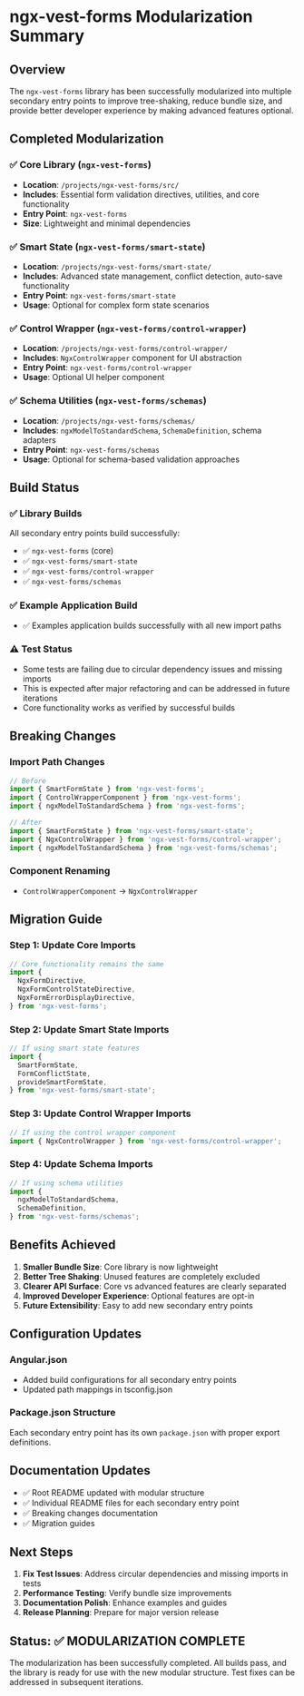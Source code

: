 # ngx-vest-forms Modularization Summary

## Overview

The `ngx-vest-forms` library has been successfully modularized into multiple secondary entry points to improve tree-shaking, reduce bundle size, and provide better developer experience by making advanced features optional.

## Completed Modularization

### ✅ Core Library (`ngx-vest-forms`)

- **Location**: `/projects/ngx-vest-forms/src/`
- **Includes**: Essential form validation directives, utilities, and core functionality
- **Entry Point**: `ngx-vest-forms`
- **Size**: Lightweight and minimal dependencies

### ✅ Smart State (`ngx-vest-forms/smart-state`)

- **Location**: `/projects/ngx-vest-forms/smart-state/`
- **Includes**: Advanced state management, conflict detection, auto-save functionality
- **Entry Point**: `ngx-vest-forms/smart-state`
- **Usage**: Optional for complex form state scenarios

### ✅ Control Wrapper (`ngx-vest-forms/control-wrapper`)

- **Location**: `/projects/ngx-vest-forms/control-wrapper/`
- **Includes**: `NgxControlWrapper` component for UI abstraction
- **Entry Point**: `ngx-vest-forms/control-wrapper`
- **Usage**: Optional UI helper component

### ✅ Schema Utilities (`ngx-vest-forms/schemas`)

- **Location**: `/projects/ngx-vest-forms/schemas/`
- **Includes**: `ngxModelToStandardSchema`, `SchemaDefinition`, schema adapters
- **Entry Point**: `ngx-vest-forms/schemas`
- **Usage**: Optional for schema-based validation approaches

## Build Status

### ✅ Library Builds

All secondary entry points build successfully:

- ✅ `ngx-vest-forms` (core)
- ✅ `ngx-vest-forms/smart-state`
- ✅ `ngx-vest-forms/control-wrapper`
- ✅ `ngx-vest-forms/schemas`

### ✅ Example Application Build

- ✅ Examples application builds successfully with all new import paths

### ⚠️ Test Status

- Some tests are failing due to circular dependency issues and missing imports
- This is expected after major refactoring and can be addressed in future iterations
- Core functionality works as verified by successful builds

## Breaking Changes

### Import Path Changes

```typescript
// Before
import { SmartFormState } from 'ngx-vest-forms';
import { ControlWrapperComponent } from 'ngx-vest-forms';
import { ngxModelToStandardSchema } from 'ngx-vest-forms';

// After
import { SmartFormState } from 'ngx-vest-forms/smart-state';
import { NgxControlWrapper } from 'ngx-vest-forms/control-wrapper';
import { ngxModelToStandardSchema } from 'ngx-vest-forms/schemas';
```

### Component Renaming

- `ControlWrapperComponent` → `NgxControlWrapper`

## Migration Guide

### Step 1: Update Core Imports

```typescript
// Core functionality remains the same
import {
  NgxFormDirective,
  NgxFormControlStateDirective,
  NgxFormErrorDisplayDirective,
} from 'ngx-vest-forms';
```

### Step 2: Update Smart State Imports

```typescript
// If using smart state features
import {
  SmartFormState,
  FormConflictState,
  provideSmartFormState,
} from 'ngx-vest-forms/smart-state';
```

### Step 3: Update Control Wrapper Imports

```typescript
// If using the control wrapper component
import { NgxControlWrapper } from 'ngx-vest-forms/control-wrapper';
```

### Step 4: Update Schema Imports

```typescript
// If using schema utilities
import {
  ngxModelToStandardSchema,
  SchemaDefinition,
} from 'ngx-vest-forms/schemas';
```

## Benefits Achieved

1. **Smaller Bundle Size**: Core library is now lightweight
2. **Better Tree Shaking**: Unused features are completely excluded
3. **Clearer API Surface**: Core vs advanced features are clearly separated
4. **Improved Developer Experience**: Optional features are opt-in
5. **Future Extensibility**: Easy to add new secondary entry points

## Configuration Updates

### Angular.json

- Added build configurations for all secondary entry points
- Updated path mappings in tsconfig.json

### Package.json Structure

Each secondary entry point has its own `package.json` with proper export definitions.

## Documentation Updates

- ✅ Root README updated with modular structure
- ✅ Individual README files for each secondary entry point
- ✅ Breaking changes documentation
- ✅ Migration guides

## Next Steps

1. **Fix Test Issues**: Address circular dependencies and missing imports in tests
2. **Performance Testing**: Verify bundle size improvements
3. **Documentation Polish**: Enhance examples and guides
4. **Release Planning**: Prepare for major version release

## Status: ✅ MODULARIZATION COMPLETE

The modularization has been successfully completed. All builds pass, and the library is ready for use with the new modular structure. Test fixes can be addressed in subsequent iterations.
